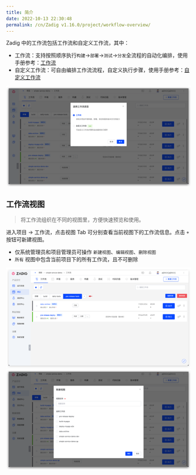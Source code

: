```yaml
---
title: 简介
date: 2022-10-13 22:30:48
permalink: /cn/Zadig v1.16.0/project/workflow-overview/
---
```


Zadig 中的工作流包括工作流和自定义工作流，其中：

- 工作流：支持按照顺序执行`构建`->`部署`->`测试`->`分发`全流程的自动化编排，使用手册参考：[工作流](/cn/Zadig%20v1.16.0/project/workflow/)
- 自定义工作流：可自由编排工作流流程，自定义执行步骤，使用手册参考：[自定义工作流](/cn/Zadig%20v1.16.0/project/common-workflow/)

![workflow](../_images/workflow_overview_1.png)

## 工作流视图
> 将工作流组织在不同的视图里，方便快速预览和使用。

进入项目 -> 工作流，点击视图 Tab 可分别查看当前视图下的工作流信息。点击 `+` 按钮可新建视图。

- 仅系统管理员和项目管理员可操作 `新建视图`、`编辑视图`、`删除视图`
- `所有` 视图中包含当前项目下的所有工作流，且不可删除

![workflow](../_images/workflow_view_1.png)
![workflow](../_images/workflow_view_2.png)
